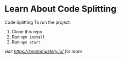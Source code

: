 # Learn About Code Splitting
Code Splitting 
To run the project:

1. Clone this repo
2. Run `npm install`
3. Run `npm start`

*visit https://zerotomastery.io/ for more*

